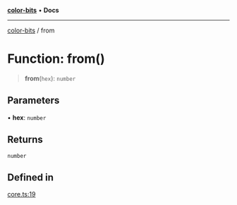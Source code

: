 [**color-bits**](../README.md) • **Docs**

***

[color-bits](../README.md) / from

# Function: from()

> **from**(`hex`): `number`

## Parameters

• **hex**: `number`

## Returns

`number`

## Defined in

[core.ts:19](https://github.com/romgrk/color-bits/blob/fe184912ae718a47d92a2c4c68ad2db37ba77f3a/src/core.ts#L19)
